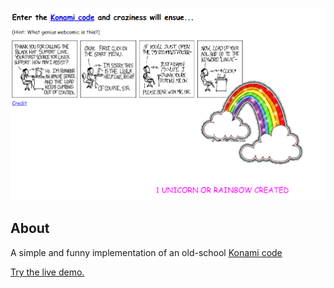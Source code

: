 ![Konami Code screenshot](screenshot.png)
## About
A simple and funny implementation of an old-school [Konami code](https://en.wikipedia.org/wiki/Konami_Code)

[Try the live demo.](https://rawgit.com/StephanieCunnane/javascript30/master/12%20-%20Key%20Sequence%20Detection%20-%20Konami%20Code/index.html)
